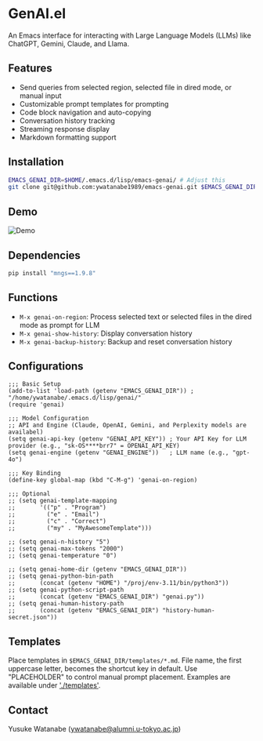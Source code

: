 <!-- ---
!-- title: 2024-12-23 14:33:19
!-- author: ywata-note-win
!-- date: /home/ywatanabe/.dotfiles/.emacs.d/lisp/genai/README.md
!-- --- -->

# GenAI.el

An Emacs interface for interacting with Large Language Models (LLMs) like ChatGPT, Gemini, Claude, and Llama.

## Features

- Send queries from selected region, selected file in dired mode, or manual input 
- Customizable prompt templates for prompting
- Code block navigation and auto-copying
- Conversation history tracking 
- Streaming response display
- Markdown formatting support


## Installation
```bash
EMACS_GENAI_DIR=$HOME/.emacs.d/lisp/emacs-genai/ # Adjust this
git clone git@github.com:ywatanabe1989/emacs-genai.git $EMACS_GENAI_DIR
```

## Demo
![Demo](docs/demo-1920.gif)

## Dependencies
```bash
pip install "mngs==1.9.8"
```

## Functions
- `M-x genai-on-region`: Process selected text or selected files in the dired mode as prompt for LLM
- `M-x genai-show-history`: Display conversation history
- `M-x genai-backup-history`: Backup and reset conversation history


## Configurations
```elisp
;;; Basic Setup
(add-to-list 'load-path (getenv "EMACS_GENAI_DIR")) ; "/home/ywatanabe/.emacs.d/lisp/genai/"
(require 'genai)

;;; Model Configuration
;; API and Engine (Claude, OpenAI, Gemini, and Perplexity models are availabel)
(setq genai-api-key (getenv "GENAI_API_KEY")) ; Your API Key for LLM provider (e.g., "sk-OS****brr7" = OPENAI_API_KEY)
(setq genai-engine (getenv "GENAI_ENGINE"))   ; LLM name (e.g., "gpt-4o")

;;; Key Binding
(define-key global-map (kbd "C-M-g") 'genai-on-region)

;;; Optional
;; (setq genai-template-mapping
;;       '(("p" . "Program")
;;         ("e" . "Email")
;;         ("c" . "Correct")
;;         ("my" . "MyAwesomeTemplate")))
        
;; (setq genai-n-history "5")
;; (setq genai-max-tokens "2000")
;; (setq genai-temperature "0")

;; (setq genai-home-dir (getenv "EMACS_GENAI_DIR"))
;; (setq genai-python-bin-path 
;;       (concat (getenv "HOME") "/proj/env-3.11/bin/python3"))
;; (setq genai-python-script-path 
;;       (concat (getenv "EMACS_GENAI_DIR") "genai.py"))
;; (setq genai-human-history-path
;;       (concat (getenv "EMACS_GENAI_DIR") "history-human-secret.json"))
```

## Templates
Place templates in `$EMACS_GENAI_DIR/templates/*.md`. File name, the first uppercase letter, becomes the shortcut key in default. Use "PLACEHOLDER" to control manual prompt placement. Examples are available under ['./templates'](./templates).

## Contact
Yusuke Watanabe (ywatanabe@alumni.u-tokyo.ac.jp)